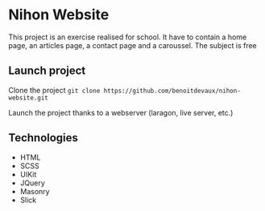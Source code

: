 # Nihon Website
This project is an exercise realised for school. It have to contain a home page, an articles page, a contact page and a caroussel. The subject is free

## Launch project
Clone the project
```git clone https://github.com/benoitdevaux/nihon-website.git```

Launch the project thanks to a webserver (laragon, live server, etc.)

## Technologies
- HTML
- SCSS
- UIKit
- JQuery
- Masonry
- Slick
